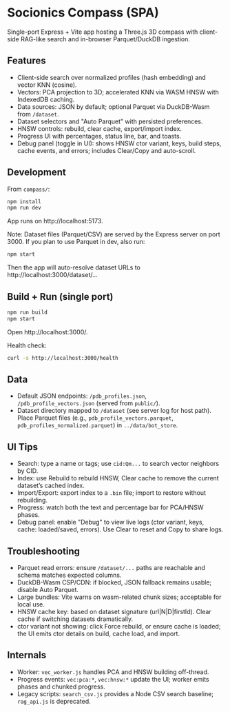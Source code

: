 # Socionics Compass (SPA)

Single-port Express + Vite app hosting a Three.js 3D compass with client-side RAG-like search and in-browser Parquet/DuckDB ingestion.

## Features
- Client-side search over normalized profiles (hash embedding) and vector KNN (cosine).
- Vectors: PCA projection to 3D; accelerated KNN via WASM HNSW with IndexedDB caching.
- Data sources: JSON by default; optional Parquet via DuckDB-Wasm from `/dataset`.
- Dataset selectors and "Auto Parquet" with persisted preferences.
- HNSW controls: rebuild, clear cache, export/import index.
- Progress UI with percentages, status line, bar, and toasts.
- Debug panel (toggle in UI): shows HNSW ctor variant, keys, build steps, cache events, and errors; includes Clear/Copy and auto-scroll.

## Development

From `compass/`:
```bash
npm install
npm run dev
```
App runs on http://localhost:5173.

Note: Dataset files (Parquet/CSV) are served by the Express server on port 3000. If you plan to use Parquet in dev, also run:

```bash
npm start
```

Then the app will auto-resolve dataset URLs to http://localhost:3000/dataset/...

## Build + Run (single port)

```bash
npm run build
npm start
```
Open http://localhost:3000/.

Health check:

```bash
curl -s http://localhost:3000/health
```

## Data
- Default JSON endpoints: `/pdb_profiles.json`, `/pdb_profile_vectors.json` (served from `public/`).
- Dataset directory mapped to `/dataset` (see server log for host path). Place Parquet files (e.g., `pdb_profile_vectors.parquet`, `pdb_profiles_normalized.parquet`) in `../data/bot_store`.

## UI Tips
- Search: type a name or tags; use `cid:Qm...` to search vector neighbors by CID.
- Index: use Rebuild to rebuild HNSW, Clear cache to remove the current dataset’s cached index.
- Import/Export: export index to a `.bin` file; import to restore without rebuilding.
- Progress: watch both the text and percentage bar for PCA/HNSW phases.
- Debug panel: enable "Debug" to view live logs (ctor variant, keys, cache: loaded/saved, errors). Use Clear to reset and Copy to share logs.

## Troubleshooting
- Parquet read errors: ensure `/dataset/...` paths are reachable and schema matches expected columns.
- DuckDB-Wasm CSP/CDN: if blocked, JSON fallback remains usable; disable Auto Parquet.
- Large bundles: Vite warns on wasm-related chunk sizes; acceptable for local use.
- HNSW cache key: based on dataset signature (url|N|D|firstId). Clear cache if switching datasets dramatically.
- ctor variant not showing: click Force rebuild, or ensure cache is loaded; the UI emits ctor details on build, cache load, and import.

## Internals
- Worker: `vec_worker.js` handles PCA and HNSW building off-thread.
- Progress events: `vec:pca:*`, `vec:hnsw:*` update the UI; worker emits phases and chunked progress.
- Legacy scripts: `search_csv.js` provides a Node CSV search baseline; `rag_api.js` is deprecated.
